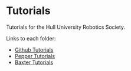 # Tutorials
Tutorials for the Hull University Robotics Society.

Links to each folder:
* [Github Tutorials](https://github.com/Hull-Robotics-Society/Tutorials/tree/main/Github)
* [Pepper Tutorials](https://github.com/Hull-Robotics-Society/Tutorials/tree/main/Pepper)
* [Baxter Tutorials](https://github.com/Hull-Robotics-Society/Tutorials/tree/main/Baxter)

